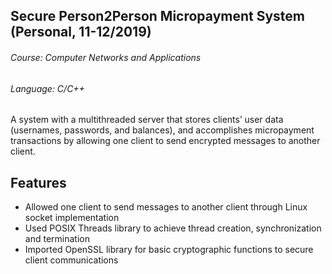 ## Secure Person2Person Micropayment System (Personal, 11-12/2019)
###### Course: Computer Networks and Applications
###### Language: C/C++
A system with a multithreaded server that stores clients’ user data (usernames, passwords,
and balances), and accomplishes micropayment transactions by allowing one client to send
encrypted messages to another client.
## Features
- Allowed one client to send messages to another client through Linux socket implementation
- Used POSIX Threads library to achieve thread creation, synchronization and termination
- Imported OpenSSL library for basic cryptographic functions to secure client communications
